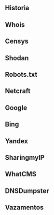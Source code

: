 ## Historia

## Whois

## Censys

## Shodan

## Robots.txt 

## Netcraft

## Google 

## Bing 

## Yandex

## SharingmyIP

## WhatCMS

## DNSDumpster

## Vazamentos
